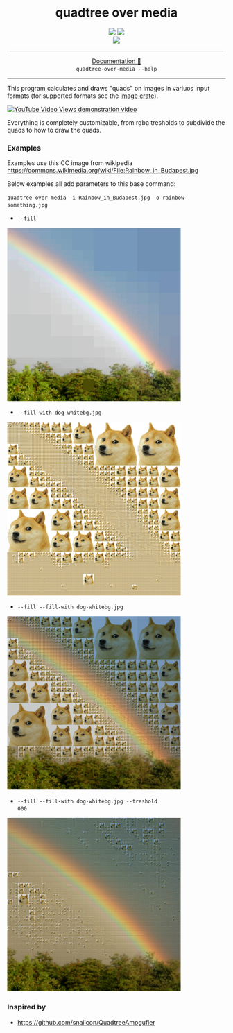 <div align="center">
<h1>quadtree over media</h1>
<img src="https://img.shields.io/badge/built_using-Rust-F46623?style=for-the-badge&logo=rust" />
<img src="https://img.shields.io/badge/built_with-♥-FF69B4?style=for-the-badge" />
<br/>
<img src="https://img.shields.io/github/v/tag/jacopowolf/quadtree-over-media-rs?include_prereleases&label=latest&sort=semver&style=flat-square"/>
<hr>
<a href="https://github.com/JacopoWolf/quadtree-over-media-rs/wiki">Documentation 📗</a>
<br>
<code>quadtree-over-media --help</code>
</div>

---

This program calculates and draws "quads" on images in variuos input formats (for supported formats see the [image crate](https://crates.io/crates/image)).

[![YouTube Video Views](https://img.shields.io/youtube/views/G434WPz8MRk?style=social)
demonstration video](https://youtu.be/G434WPz8MRk) 

Everything is completely customizable, from rgba tresholds to subdivide the quads to how to draw the quads.


### Examples

Examples use this CC image from wikipedia https://commons.wikimedia.org/wiki/File:Rainbow_in_Budapest.jpg

Below examples all add parameters to this base command:

`quadtree-over-media -i Rainbow_in_Budapest.jpg -o rainbow-something.jpg`


* <code>--fill</code><br>
<img src="docs/rainbow-fill.jpg" width="400">

* <code>--fill-with dog-whitebg.jpg</code><br>
<img src="docs/rainbow-dog-nofill.jpg" width="400">

* <code>--fill --fill-with dog-whitebg.jpg</code><br>
<img src="docs/rainbow-dog.jpg" width="400">

* <code>--fill --fill-with dog-whitebg.jpg --treshold 000</code><br>
<img src="docs/rainbow-dog-t000.jpg" width="400">


### Inspired by
* https://github.com/snailcon/QuadtreeAmogufier
